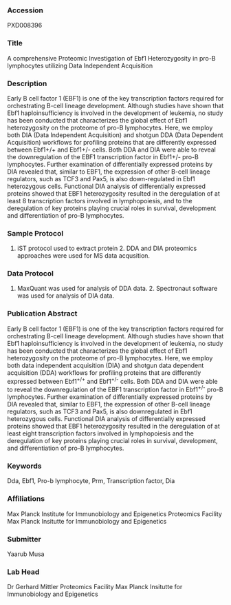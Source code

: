 ### Accession
PXD008396

### Title
A comprehensive Proteomic Investigation of Ebf1 Heterozygosity in pro-B lymphocytes utilizing Data Independent Acquisition

### Description
Early B cell factor 1 (EBF1) is one of the key transcription factors required for orchestrating B-cell lineage development. Although studies have shown that Ebf1 haploinsufficiency is involved in the development of leukemia, no study has been conducted that characterizes the global effect of Ebf1 heterozygosity on the proteome of pro-B lymphocytes. Here, we employ both DIA (Data Independent Acquisition) and shotgun DDA (Data Dependent Acquisition) workflows for profiling proteins that are differently expressed between Ebf1+/+ and Ebf1+/- cells. Both DDA and DIA were able to reveal the downregulation of the EBF1 transcription factor in Ebf1+/-  pro-B lymphocytes. Further examination of differentially expressed proteins by DIA revealed that, similar to EBF1, the expression of other B-cell lineage regulators, such as TCF3 and Pax5, is also down-regulated in Ebf1 heterozygous cells. Functional DIA analysis of differentially expressed proteins showed that EBF1 heterozygosity resulted in the deregulation of at least 8 transcription factors involved in lymphopoiesis, and to the deregulation of key proteins playing crucial roles in survival, development and differentiation of pro-B lymphocytes.

### Sample Protocol
1. iST protocol used to extract protein 2. DDA and DIA proteomics approaches were used for MS data acqusition.

### Data Protocol
1. MaxQuant was used for analysis of DDA data. 2. Spectronaut software was used for analysis of DIA data.

### Publication Abstract
Early B cell factor 1 (EBF1) is one of the key transcription factors required for orchestrating B-cell lineage development. Although studies have shown that Ebf1 haploinsufficiency is involved in the development of leukemia, no study has been conducted that characterizes the global effect of Ebf1 heterozygosity on the proteome of pro-B lymphocytes. Here, we employ both data independent acquisition (DIA) and shotgun data dependent acquisition (DDA) workflows for profiling proteins that are differently expressed between Ebf1<sup>+/+</sup> and Ebf1<sup>+/-</sup> cells. Both DDA and DIA were able to reveal the downregulation of the EBF1 transcription factor in Ebf1<sup>+/-</sup> pro-B lymphocytes. Further examination of differentially expressed proteins by DIA revealed that, similar to EBF1, the expression of other B-cell lineage regulators, such as TCF3 and Pax5, is also downregulated in Ebf1 heterozygous cells. Functional DIA analysis of differentially expressed proteins showed that EBF1 heterozygosity resulted in the deregulation of at least eight transcription factors involved in lymphopoiesis and the deregulation of key proteins playing crucial roles in survival, development, and differentiation of pro-B lymphocytes.

### Keywords
Dda, Ebf1, Pro-b lymphocyte, Prm, Transcription factor, Dia

### Affiliations
Max Planck Institute for Immunobiology and Epigenetics
Proteomics Facility Max Planck Insitutte for Immunobiology and Epigenetics

### Submitter
Yaarub Musa

### Lab Head
Dr Gerhard Mittler
Proteomics Facility Max Planck Insitutte for Immunobiology and Epigenetics


